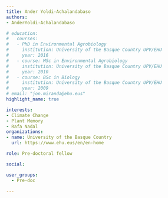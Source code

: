 ```yaml
---
title: Ander Yoldi-Achalandabaso
authors:
- AnderYoldi-Achalandabaso

# education:
#   courses:
#   - PhD in Environmental Agrobiology
#     institution: University of the Basque Country UPV/EHU
#     year: 2016
#   - course: MSc in Environmental Agrobiology
#     institution: University of the Basque Country UPV/EHU
#     year: 2010
#   - course: BSc in Biology
#     institution: University of the Basque Country UPV/EHU
#     year: 2009
# email: "jon.miranda@ehu.eus"
highlight_name: true

interests:
- Climate Change
- Plant Memory
- Rafa Nadal
organizations:
- name: University of the Basque Country
  url: https://www.ehu.eus/en/en-home

role: Pre-doctoral fellow

social:

user_groups: 
  - Pre-doc

---
```



